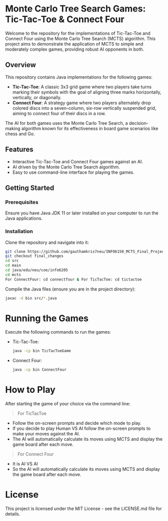 # Monte Carlo Tree Search Games: Tic-Tac-Toe & Connect Four

Welcome to the repository for the implementations of Tic-Tac-Toe and Connect Four using the Monte Carlo Tree Search (MCTS) algorithm. This project aims to demonstrate the application of MCTS to simple and moderately complex games, providing robust AI opponents in both.

## Overview

This repository contains Java implementations for the following games:
- **Tic-Tac-Toe**: A classic 3x3 grid game where two players take turns marking their symbols with the goal of aligning three marks horizontally, vertically, or diagonally.
- **Connect Four**: A strategy game where two players alternately drop colored discs into a seven-column, six-row vertically suspended grid, aiming to connect four of their discs in a row.

The AI for both games uses the Monte Carlo Tree Search, a decision-making algorithm known for its effectiveness in board game scenarios like chess and Go.

## Features

- Interactive Tic-Tac-Toe and Connect Four games against an AI.
- AI driven by the Monte Carlo Tree Search algorithm.
- Easy to use command-line interface for playing the games.

## Getting Started

### Prerequisites

Ensure you have Java JDK 11 or later installed on your computer to run the Java applications.

### Installation

Clone the repository and navigate into it:

```bash
git clone https://github.com/gauthamkris7neu/INFO6150_MCTS_Final_Project.git
git checkout final_changes
cd src
cd main
cd java/edu/neu/coe/info6205
cd mcts
For ConnectFour: cd connectfour & For TicTacToe: cd tictactoe
```

Compile the Java files (ensure you are in the project directory):

```bash
javac -d bin src/*.java
```

# Running the Games
Execute the following commands to run the games:
 * Tic-Tac-Toe:
    ```bash
    java -cp bin TicTacToeGame
    ```
 * Connect Four:
   ```bash
   java -cp bin ConnectFour
   ```
# How to Play
After starting the game of your choice via the command line:
> For TicTacToe
* Follow the on-screen prompts and decide which mode to play.
* If you decide to play Human VS AI follow the on-screen prompts to make your moves against the AI.
* The AI will automatically calculate its moves using MCTS and display the game board after each move.
> For Connect Four
* It is AI VS AI
* So the AI will automatically calculate its moves using MCTS and display the game board after each move.

# License

This project is licensed under the MIT License - see the LICENSE.md file for details.
